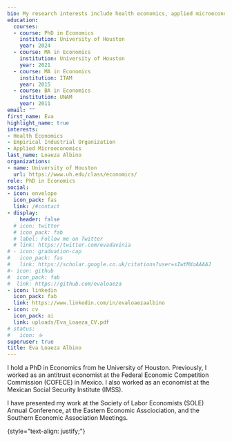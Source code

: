 ```yaml
---
bio: My research interests include health economics, applied microeconomics and empirical industrial organization. 
education:
  courses:
  - course: PhD in Economics
    institution: University of Houston
    year: 2024
  - course: MA in Economics
    institution: University of Houston
    year: 2021
  - course: MA in Economics
    institution: ITAM
    year: 2015
  - course: BA in Economics
    institution: UNAM
    year: 2011
email: ""
first_name: Eva
highlight_name: true
interests:
- Health Economics
- Empirical Industrial Organization
- Applied Microeconomics
last_name: Loaeza Albino
organizations:
- name: University of Houston
  url: https://www.uh.edu/class/economics/
role: PhD in Economics
social:
- icon: envelope
  icon_pack: fas
  link: /#contact
- display:
    header: false
  # icon: twitter
  # icon_pack: fab
  # label: Follow me on Twitter
  # link: https://twitter.com/evadavinia
# - icon: graduation-cap
#   icon_pack: fas
#   link: https://scholar.google.co.uk/citations?user=sIwtMXoAAAAJ
#- icon: github
#  icon_pack: fab
#  link: https://github.com/evaloaeza
- icon: linkedin
  icon_pack: fab
  link: https://www.linkedin.com/in/evaloaezaalbino
- icon: cv
  icon_pack: ai
  link: uploads/Eva_Loaeza_CV.pdf
# status:
#   icon: ☕️
superuser: true
title: Eva Loaeza Albino
---
```


I hold a PhD in Economics from he University of Houston. Previously, I worked as an antitrust economist at the Federal Economic Competition Commission (COFECE) in Mexico. I also worked as an economist at the Mexican Social Security Institute (IMSS). 

I have presented my work at the Society of Labor Economists (SOLE) Annual Conference, at the Eastern Economic Assciociation, and the Southern Economic Association Meetings. 

{style="text-align: justify;"}
